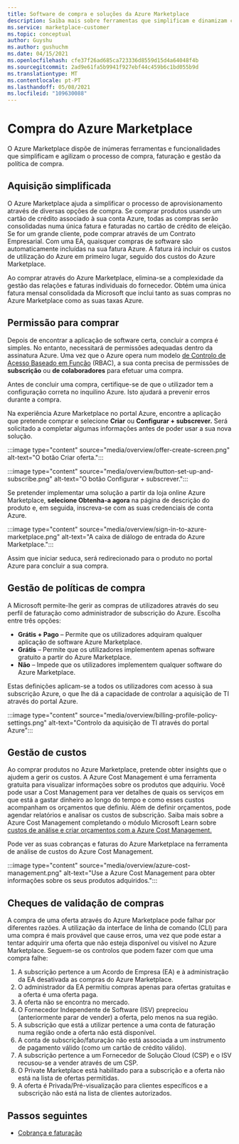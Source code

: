 ```yaml
---
title: Software de compra e soluções da Azure Marketplace
description: Saiba mais sobre ferramentas que simplificam e dinamizam compras e gestão de software no Azure Marketplace.
ms.service: marketplace-customer
ms.topic: conceptual
author: Guyshu
ms.author: gushuchm
ms.date: 04/15/2021
ms.openlocfilehash: cfe37f26ad685ca723336d8559d15d4a64048f4b
ms.sourcegitcommit: 2ad9e61fa5b9941f927ebf44c459b6c1bd055b9d
ms.translationtype: MT
ms.contentlocale: pt-PT
ms.lasthandoff: 05/08/2021
ms.locfileid: "109630088"
---
```

# <a name="azure-marketplace-purchasing"></a>Compra do Azure Marketplace

O Azure Marketplace dispõe de inúmeras ferramentas e funcionalidades que simplificam e agilizam o processo de compra, faturação e gestão da política de compra.

## <a name="simplified-procurement"></a>Aquisição simplificada

O Azure Marketplace ajuda a simplificar o processo de aprovisionamento através de diversas opções de compra. Se comprar produtos usando um cartão de crédito associado à sua conta Azure, todas as compras serão consolidadas numa única fatura e faturadas no cartão de crédito de eleição. Se for um grande cliente, pode comprar através de um Contrato Empresarial. Com uma EA, quaisquer compras de software são automaticamente incluídas na sua fatura Azure. A fatura irá incluir os custos de utilização do Azure em primeiro lugar, seguido dos custos do Azure Marketplace.

Ao comprar através do Azure Marketplace, elimina-se a complexidade da gestão das relações e faturas individuais do fornecedor. Obtém uma única fatura mensal consolidada da Microsoft que inclui tanto as suas compras no Azure Marketplace como as suas taxas Azure.

## <a name="permission-to-purchase"></a>Permissão para comprar

Depois de encontrar a aplicação de software certa, concluir a compra é simples. No entanto, necessitará de permissões adequadas dentro da assinatura Azure. Uma vez que o Azure opera num modelo [de Controlo de Acesso Baseado em Função](/azure/role-based-access-control/overview) (RBAC), a sua conta precisa de permissões de **subscrição** ou **de colaboradores** para efetuar uma compra.

Antes de concluir uma compra, certifique-se de que o utilizador tem a configuração correta no inquilino Azure. Isto ajudará a prevenir erros durante a compra.

Na experiência Azure Marketplace no portal Azure, encontre a aplicação que pretende comprar e selecione **Criar** ou **Configurar + subscrever.** Será solicitado a completar algumas informações antes de poder usar a sua nova solução.

:::image type="content" source="media/overview/offer-create-screen.png" alt-text="O botão Criar oferta.":::

:::image type="content" source="media/overview/button-set-up-and-subscribe.png" alt-text="O botão Configurar + subscrever.":::

Se pretender implementar uma solução a partir da loja online Azure Marketplace, **selecione Obtenha-a agora** na página de descrição do produto e, em seguida, inscreva-se com as suas credenciais de conta Azure.

:::image type="content" source="media/overview/sign-in-to-azure-marketplace.png" alt-text="A caixa de diálogo de entrada do Azure Marketplace.":::

Assim que iniciar seduca, será redirecionado para o produto no portal Azure para concluir a sua compra.

## <a name="purchase-policy-management"></a>Gestão de políticas de compra

A Microsoft permite-lhe gerir as compras de utilizadores através do seu perfil de faturação como administrador de subscrição do Azure. Escolha entre três opções:

- **Grátis + Pago** – Permite que os utilizadores adquiram qualquer aplicação de software Azure Marketplace.
- **Grátis** – Permite que os utilizadores implementem apenas software gratuito a partir do Azure Marketplace.
- **Não** – Impede que os utilizadores implementem qualquer software do Azure Marketplace.

Estas definições aplicam-se a todos os utilizadores com acesso à sua subscrição Azure, o que lhe dá a capacidade de controlar a aquisição de TI através do portal Azure.

:::image type="content" source="media/overview/billing-profile-policy-settings.png" alt-text="Controlo da aquisição de TI através do portal Azure":::

## <a name="cost-management"></a>Gestão de custos

Ao comprar produtos no Azure Marketplace, pretende obter insights que o ajudem a gerir os custos. A Azure Cost Management é uma ferramenta gratuita para visualizar informações sobre os produtos que adquiriu. Você pode usar a Cost Management para ver detalhes de quais os serviços em que está a gastar dinheiro ao longo do tempo e como esses custos acompanham os orçamentos que definiu. Além de definir orçamentos, pode agendar relatórios e analisar os custos de subscrição. Saiba mais sobre a Azure Cost Management completando o módulo Microsoft Learn sobre [custos de análise e criar orçamentos com a Azure Cost Management.](/learn/modules/analyze-costs-create-budgets-azure-cost-management/)

Pode ver as suas cobranças e faturas do Azure Marketplace na ferramenta de análise de custos do Azure Cost Management.

:::image type="content" source="media/overview/azure-cost-management.png" alt-text="Use a Azure Cost Management para obter informações sobre os seus produtos adquiridos.":::

## <a name="purchase-validation-checks"></a>Cheques de validação de compras

A compra de uma oferta através do Azure Marketplace pode falhar por diferentes razões. A utilização da interface de linha de comando (CLI) para uma compra é mais provável que cause erros, uma vez que pode estar a tentar adquirir uma oferta que não esteja disponível ou visível no Azure Marketplace. Seguem-se os controlos que podem fazer com que uma compra falhe:

1. A subscrição pertence a um Acordo de Empresa (EA) e à administração da EA desativada as compras do Azure Marketplace.
1. O administrador da EA permitiu compras apenas para ofertas gratuitas e a oferta é uma oferta paga.
1. A oferta não se encontra no mercado.
1. O Fornecedor Independente de Software (ISV) prepreciou (anteriormente parar de vender) a oferta, pelo menos na sua região.
1. A subscrição que está a utilizar pertence a uma conta de faturação numa região onde a oferta não está disponível.
1. A conta de subscrição/faturação não está associada a um instrumento de pagamento válido (como um cartão de crédito válido).
1. A subscrição pertence a um Fornecedor de Solução Cloud (CSP) e o ISV recusou-se a vender através de um CSP.
1. O Private Marketplace está habilitado para a subscrição e a oferta não está na lista de ofertas permitidas.
1. A oferta é Privada/Pré-visualização para clientes específicos e a subscrição não está na lista de clientes autorizados.

## <a name="next-steps"></a>Passos seguintes

- [Cobrança e faturação](billing-invoicing.md)